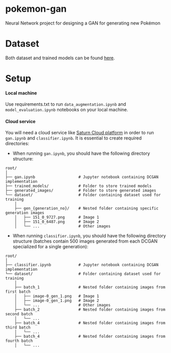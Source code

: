 # pokemon-gan
Neural Network project for designing a GAN for generating new Pokémon

# Dataset
Both dataset and trained models can be found [here](https://drive.google.com/drive/u/0/folders/1SJEGvdh2vwAm5BLvq6jvsvOkNq9GOdBD).

# Setup
#### Local machine
Use requirements.txt to run `data_augmentation.ipynb` and `model_evaluation.ipynb` notebooks on your local machine.
#### Cloud service
You will need a cloud service like [Saturn Cloud platform](https://saturncloud.io/) in order to run `gan.ipynb` and `classifier.ipynb`. It is essential to create required directories:
- When running `gan.ipynb`, you should have the following directory structure:
```
root/
│
├── gan.ipynb                   # Jupyter notebook containing DCGAN implementation
├── trained_models/             # Folder to store trained models
├── generated_images/           # Folder to store generated images 
└── dataset/                    # Folder containing dataset used for training 
    │
    ├── gen_{generation_no}/    # Nested folder containing specific generation images
    │   ├── 151_0_9727.png      # Image 1
    │   ├── 151_0_6487.png      # Image 2
    │   └── ...                 # Other images
```
- When running `classifier.ipynb`, you should have the following directory structure (batches contain 500 images generated from each DCGAN specialized for a single generation):
```
root/
│
├── classifier.ipynb            # Jupyter notebook containing DCGAN implementation
└── dataset/                    # Folder containing dataset used for training 
    │
    ├── batch_1                 # Nested folder containing images from first batch
    │   ├── image-0_gen_1.png   # Image 1
    │   ├── image-0_gen_1.png   # Image 2
    │   └── ...                 # Other images
    ├── batch_2                 # Nested folder containing images from second batch
    │   └── ...                 
    ├── batch_4                 # Nested folder containing images from third batch
    │   └── ...                 
    ├── batch_4                 # Nested folder containing images from fourth batch
    │   └── ...                 
```
